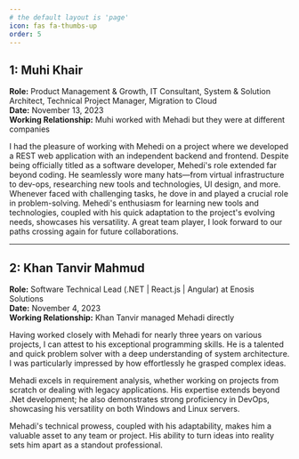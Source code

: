 ```yaml
---
# the default layout is 'page'
icon: fas fa-thumbs-up
order: 5
---
```


## 1: Muhi Khair

**Role:** Product Management & Growth, IT Consultant, System & Solution Architect, Technical Project Manager, Migration to Cloud  
**Date:** November 13, 2023  
**Working Relationship:** Muhi worked with Mehadi but they were at different companies

I had the pleasure of working with Mehedi on a project where we developed a REST web application with an independent backend and frontend. Despite being officially titled as a software developer, Mehedi's role extended far beyond coding. He seamlessly wore many hats—from virtual infrastructure to dev-ops, researching new tools and technologies, UI design, and more. Whenever faced with challenging tasks, he dove in and played a crucial role in problem-solving. Mehedi's enthusiasm for learning new tools and technologies, coupled with his quick adaptation to the project's evolving needs, showcases his versatility. A great team player, I look forward to our paths crossing again for future collaborations.

---

## 2: Khan Tanvir Mahmud

**Role:** Software Technical Lead (.NET | React.js | Angular) at Enosis Solutions  
**Date:** November 4, 2023  
**Working Relationship:** Khan Tanvir managed Mehadi directly

Having worked closely with Mehadi for nearly three years on various projects, I can attest to his exceptional programming skills. He is a talented and quick problem solver with a deep understanding of system architecture. I was particularly impressed by how effortlessly he grasped complex ideas.

Mehadi excels in requirement analysis, whether working on projects from scratch or dealing with legacy applications. His expertise extends beyond .Net development; he also demonstrates strong proficiency in DevOps, showcasing his versatility on both Windows and Linux servers.

Mehadi's technical prowess, coupled with his adaptability, makes him a valuable asset to any team or project. His ability to turn ideas into reality sets him apart as a standout professional.

